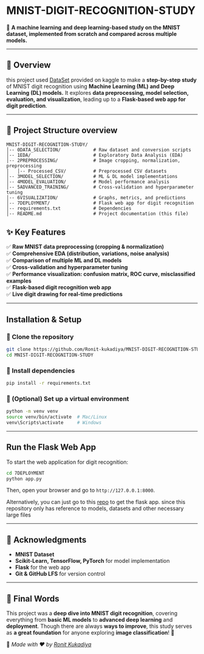 # MNIST-DIGIT-RECOGNITION-STUDY

📌 **A machine learning and deep learning-based study on the MNIST dataset, implemented from scratch and compared across multiple models.** 

---

## 📌 Overview

this project used [DataSet](https://www.kaggle.com/datasets/hojjatk/mnist-dataset) provided on kaggle to make a **step-by-step study** of MNIST digit recognition using **Machine Learning (ML) and Deep Learning (DL) models.** It explores **data preprocessing, model selection, evaluation, and visualization**, leading up to a **Flask-based web app for digit prediction**.

---

## 📁 Project Structure overview

```
MNIST-DIGIT-RECOGNITION-STUDY/
│-- 0DATA_SELECTION/            # Raw dataset and conversion scripts
│-- 1EDA/                       # Exploratory Data Analysis (EDA)
│-- 2PREPROCESSING/             # Image cropping, normalization, preprocessing
│   │-- Processed_CSV/          # Preprocessed CSV datasets
│-- 3MODEL_SELECTION/           # ML & DL model implementations
│-- 4MODEL_EVALUATION/          # Model performance analysis
│-- 5ADVANCED_TRAINING/         # Cross-validation and hyperparameter tuning
│-- 6VISUALIZATION/             # Graphs, metrics, and predictions
│-- 7DEPLOYMENT/                # Flask web app for digit recognition
│-- requirements.txt            # Dependencies
│-- README.md                   # Project documentation (this file)

```

## ✨ Key Features

✅ **Raw MNIST data preprocessing (cropping & normalization)**  
✅ **Comprehensive EDA (distribution, variations, noise analysis)**  
✅ **Comparison of multiple ML and DL models**  
✅ **Cross-validation and hyperparameter tuning**  
✅ **Performance visualization: confusion matrix, ROC curve, misclassified examples**  
✅ **Flask-based digit recognition web app**  
✅ **Live digit drawing for real-time predictions**  

---

##  Installation & Setup

### 🔹 Clone the repository
```bash
git clone https://github.com/Ronit-kukadiya/MNIST-DIGIT-RECOGNITION-STUDY.git
cd MNIST-DIGIT-RECOGNITION-STUDY
```

### 🔹 Install dependencies
```bash
pip install -r requirements.txt
```

### 🔹 (Optional) Set up a virtual environment
```bash
python -m venv venv
source venv/bin/activate  # Mac/Linux
venv\Scripts\activate     # Windows
```

---

## Run the Flask Web App
To start the web application for digit recognition:  
```bash
cd 7DEPLOYMENT
python app.py
```
Then, open your browser and go to `http://127.0.0.1:8000`.

Alternatively, you can just go to this [repo](https://github.com/Ronit-kukadiya/MNIST-Digit-Recognition) to get the flask app. since this repository only has reference to models, datasets and other necessary large files

---

## 🙌 Acknowledgments

- **MNIST Dataset**
- **Scikit-Learn, TensorFlow, PyTorch** for model implementation  
- **Flask** for the web app  
- **Git & GitHub LFS** for version control

---

## 📌 Final Words

This project was a **deep dive into MNIST digit recognition**, covering everything from **basic ML models** to **advanced deep learning** and **deployment**. Though there are always **ways to improve**, this study serves as **a great foundation** for anyone exploring **image classification**! 🚀  

📌 _Made with ❤️ by [Ronit Kukadiya](https://github.com/Ronit-kukadiya)_  
